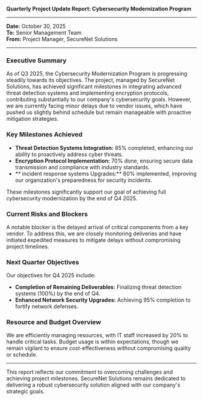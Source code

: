 

**Quarterly Project Update Report: Cybersecurity Modernization Program**

---

**Date:** October 30, 2025  
**To:** Senior Management Team  
**From:** Project Manager, SecureNet Solutions  

---

### Executive Summary

As of Q3 2025, the Cybersecurity Modernization Program is progressing steadily towards its objectives. The project, managed by SecureNet Solutions, has achieved significant milestones in integrating advanced threat detection systems and implementing encryption protocols, contributing substantially to our company's cybersecurity goals. However, we are currently facing minor delays due to vendor issues, which have pushed us slightly behind schedule but remain manageable with proactive mitigation strategies.

### Key Milestones Achieved

- **Threat Detection Systems Integration:** 85% completed, enhancing our ability to proactively address cyber threats.
- **Encryption Protocol Implementation:** 70% done, ensuring secure data transmission and compliance with industry standards.
- ** incident response systems Upgrades:** 60% implemented, improving our organization's preparedness for security incidents.

These milestones significantly support our goal of achieving full cybersecurity modernization by the end of Q4 2025.

### Current Risks and Blockers

A notable blocker is the delayed arrival of critical components from a key vendor. To address this, we are closely monitoring deliveries and have initiated expedited measures to mitigate delays without compromising project timelines.

### Next Quarter Objectives

Our objectives for Q4 2025 include:

- **Completion of Remaining Deliverables:** Finalizing threat detection systems (100%) by the end of Q4.
- **Enhanced Network Security Upgrades:** Achieving 95% completion to fortify network defenses.

### Resource and Budget Overview

We are efficiently managing resources, with IT staff increased by 20% to handle critical tasks. Budget usage is within expectations, though we remain vigilant to ensure cost-effectiveness without compromising quality or schedule.

---

This report reflects our commitment to overcoming challenges and achieving project milestones. SecureNet Solutions remains dedicated to delivering a robust cybersecurity solution aligned with our company's strategic goals.